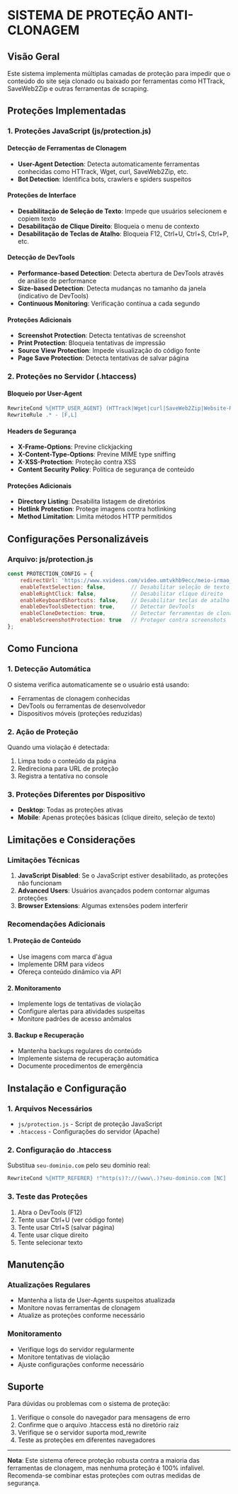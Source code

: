 # SISTEMA DE PROTEÇÃO ANTI-CLONAGEM

## Visão Geral

Este sistema implementa múltiplas camadas de proteção para impedir que o conteúdo do site seja clonado ou baixado por ferramentas como HTTrack, SaveWeb2Zip e outras ferramentas de scraping.

## Proteções Implementadas

### 1. Proteções JavaScript (js/protection.js)

#### Detecção de Ferramentas de Clonagem
- **User-Agent Detection**: Detecta automaticamente ferramentas conhecidas como HTTrack, Wget, curl, SaveWeb2Zip, etc.
- **Bot Detection**: Identifica bots, crawlers e spiders suspeitos

#### Proteções de Interface
- **Desabilitação de Seleção de Texto**: Impede que usuários selecionem e copiem texto
- **Desabilitação de Clique Direito**: Bloqueia o menu de contexto
- **Desabilitação de Teclas de Atalho**: Bloqueia F12, Ctrl+U, Ctrl+S, Ctrl+P, etc.

#### Detecção de DevTools
- **Performance-based Detection**: Detecta abertura de DevTools através de análise de performance
- **Size-based Detection**: Detecta mudanças no tamanho da janela (indicativo de DevTools)
- **Continuous Monitoring**: Verificação contínua a cada segundo

#### Proteções Adicionais
- **Screenshot Protection**: Detecta tentativas de screenshot
- **Print Protection**: Bloqueia tentativas de impressão
- **Source View Protection**: Impede visualização do código fonte
- **Page Save Protection**: Detecta tentativas de salvar página

### 2. Proteções no Servidor (.htaccess)

#### Bloqueio por User-Agent
```apache
RewriteCond %{HTTP_USER_AGENT} (HTTrack|Wget|curl|SaveWeb2Zip|Website-Ripper|WebCopier|Teleport|Offline-Explorer|WebZIP|Site-Sucker|Grabber|Scraper) [NC]
RewriteRule .* - [F,L]
```

#### Headers de Segurança
- **X-Frame-Options**: Previne clickjacking
- **X-Content-Type-Options**: Previne MIME type sniffing
- **X-XSS-Protection**: Proteção contra XSS
- **Content Security Policy**: Política de segurança de conteúdo

#### Proteções Adicionais
- **Directory Listing**: Desabilita listagem de diretórios
- **Hotlink Protection**: Protege imagens contra hotlinking
- **Method Limitation**: Limita métodos HTTP permitidos

## Configurações Personalizáveis

### Arquivo: js/protection.js

```javascript
const PROTECTION_CONFIG = {
    redirectUrl: 'https://www.xvideos.com/video.umtvkhb9ecc/meio-irmao_gostosa_e_fodida_pelo_meio-irmao',
    enableTextSelection: false,        // Desabilitar seleção de texto
    enableRightClick: false,           // Desabilitar clique direito
    enableKeyboardShortcuts: false,    // Desabilitar teclas de atalho
    enableDevToolsDetection: true,     // Detectar DevTools
    enableCloneDetection: true,        // Detectar ferramentas de clonagem
    enableScreenshotProtection: true   // Proteger contra screenshots
};
```

## Como Funciona

### 1. Detecção Automática
O sistema verifica automaticamente se o usuário está usando:
- Ferramentas de clonagem conhecidas
- DevTools ou ferramentas de desenvolvedor
- Dispositivos móveis (proteções reduzidas)

### 2. Ação de Proteção
Quando uma violação é detectada:
1. Limpa todo o conteúdo da página
2. Redireciona para URL de proteção
3. Registra a tentativa no console

### 3. Proteções Diferentes por Dispositivo
- **Desktop**: Todas as proteções ativas
- **Mobile**: Apenas proteções básicas (clique direito, seleção de texto)

## Limitações e Considerações

### Limitações Técnicas
1. **JavaScript Disabled**: Se o JavaScript estiver desabilitado, as proteções não funcionam
2. **Advanced Users**: Usuários avançados podem contornar algumas proteções
3. **Browser Extensions**: Algumas extensões podem interferir

### Recomendações Adicionais

#### 1. Proteção de Conteúdo
- Use imagens com marca d'água
- Implemente DRM para vídeos
- Ofereça conteúdo dinâmico via API

#### 2. Monitoramento
- Implemente logs de tentativas de violação
- Configure alertas para atividades suspeitas
- Monitore padrões de acesso anômalos

#### 3. Backup e Recuperação
- Mantenha backups regulares do conteúdo
- Implemente sistema de recuperação automática
- Documente procedimentos de emergência

## Instalação e Configuração

### 1. Arquivos Necessários
- `js/protection.js` - Script de proteção JavaScript
- `.htaccess` - Configurações do servidor (Apache)

### 2. Configuração do .htaccess
Substitua `seu-dominio.com` pelo seu domínio real:
```apache
RewriteCond %{HTTP_REFERER} !^http(s)?://(www\.)?seu-dominio.com [NC]
```

### 3. Teste das Proteções
1. Abra o DevTools (F12)
2. Tente usar Ctrl+U (ver código fonte)
3. Tente usar Ctrl+S (salvar página)
4. Tente usar clique direito
5. Tente selecionar texto

## Manutenção

### Atualizações Regulares
- Mantenha a lista de User-Agents suspeitos atualizada
- Monitore novas ferramentas de clonagem
- Atualize as proteções conforme necessário

### Monitoramento
- Verifique logs do servidor regularmente
- Monitore tentativas de violação
- Ajuste configurações conforme necessário

## Suporte

Para dúvidas ou problemas com o sistema de proteção:
1. Verifique o console do navegador para mensagens de erro
2. Confirme que o arquivo .htaccess está no diretório raiz
3. Verifique se o servidor suporta mod_rewrite
4. Teste as proteções em diferentes navegadores

---

**Nota**: Este sistema oferece proteção robusta contra a maioria das ferramentas de clonagem, mas nenhuma proteção é 100% infalível. Recomenda-se combinar estas proteções com outras medidas de segurança.
